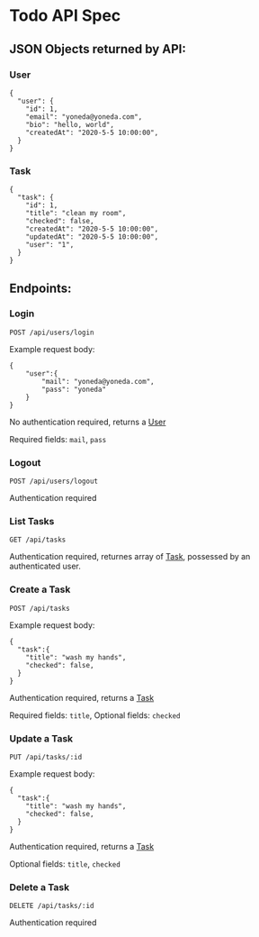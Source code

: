 # Todo API Spec

## JSON Objects returned by API:

### User
```
{
  "user": {
    "id": 1,
    "email": "yoneda@yoneda.com",
    "bio": "hello, world",
    "createdAt": "2020-5-5 10:00:00",
  }
}
```
### Task
```
{
  "task": {
    "id": 1,
    "title": "clean my room",
    "checked": false,
    "createdAt": "2020-5-5 10:00:00",
    "updatedAt": "2020-5-5 10:00:00",
    "user": "1",
  }
}
```
## Endpoints:

### Login

`POST /api/users/login`

Example request body:
```
{
	"user":{
		"mail": "yoneda@yoneda.com",
		"pass": "yoneda"
	}
}
```
No authentication required, returns a [User](#User)

Required fields: `mail`, `pass`

### Logout

`POST /api/users/logout`

Authentication required

### List Tasks
`GET /api/tasks`

Authentication required, returnes array of [Task](#Task), possessed by an authenticated user.

### Create a Task
`POST /api/tasks`

Example request body:
```
{
  "task":{
    "title": "wash my hands",
    "checked": false,
  }
}
```
Authentication required, returns a [Task](#Task)

Required fields: `title`, Optional fields: `checked`

### Update a Task
`PUT /api/tasks/:id`

Example request body:
```
{
  "task":{
    "title": "wash my hands",
    "checked": false,
  }
}
```

Authentication required, returns a [Task](#Task)

Optional fields: `title`, `checked`

### Delete a Task
`DELETE /api/tasks/:id`

Authentication required